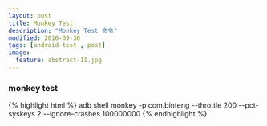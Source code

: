 ```yaml
---
layout: post
title: Monkey Test
description: "Monkey Test 命令"
modified: 2016-09-30
tags: [android-test , post]
image:
  feature: abstract-11.jpg
---
```




### monkey test

{% highlight html %}
adb shell monkey -p com.binteng --throttle 200
 --pct-syskeys 2 --ignore-crashes 100000000
{% endhighlight %}

